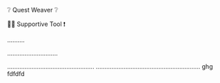 ❔ Quest Weaver ❔

👷‍♂️ Supportive Tool ❗

..........

.............................

..................................................
............................................................
ghg
fdfdfd
